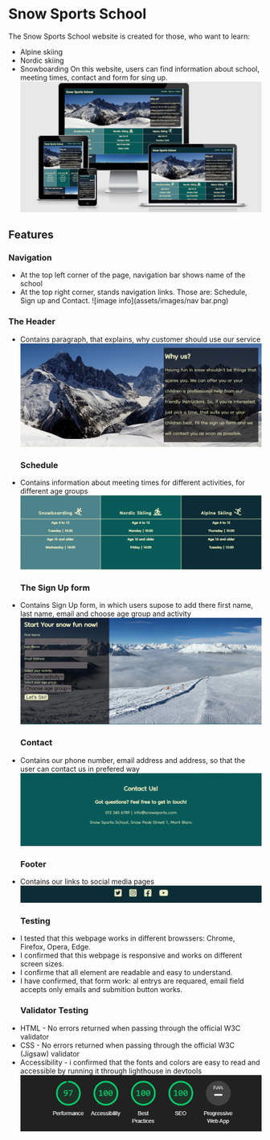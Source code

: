 # Snow Sports School
The Snow Sports School website is created for those, who want to learn:
- Alpine skiing
- Nordic skiing
- Snowboarding
On this website, users can find information about school, meeting times, contact and form for sing up.
![image info](assets/images/am_i_responsive.png) 
## Features
  ### Navigation
 - At the top left corner of the page, navigation bar shows name of the school
 - At the top right corner, stands navigation links. Those are: Schedule, Sign up and Contact. 
![image info](assets/images/nav bar.png)
  ### The Header
- Contains paragraph, that explains, why customer should use our service</li>
![image info](assets/images/header.png)
  ### Schedule
- Contains information about meeting times for different activities, for different age groups
![image info](assets/images/times.png)
  ### The Sign Up form
- Contains Sign Up form, in which users supose to add there first name, last name, email and choose age group and activity</li>
![image info](assets/images/form.png)
  ### Contact
- Contains our phone number, email address and address, so that the user can contact us in prefered way</li>
![image info](assets/images/contacts.png)
  ### Footer
- Contains our links to social media pages
![image info](assets/images/footer.png)
  ### Testing
- I tested that this webpage works in different browssers: Chrome, Firefox, Opera, Edge.
- I confirmed that this webpage is responsive and works on different screen sizes.
- I confirme that all element are readable and easy to understand.
- I have confirmed, that form work: al entrys are requared, email field accepts only emails and submition button works.
  ### Validator Testing
- HTML - No errors returned when passing through the official W3C validator
- CSS - No errors returned when passing through the official W3C (Jigsaw) validator
- Accessibility - i confirmed that the fonts and colors are easy to read and accessible by running it through lighthouse in devtools
![image info](assets/images/score.png)
